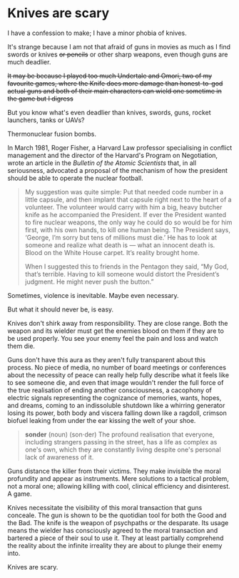 # Knives are scary

I have a confession to make; I have a minor phobia of knives.

It's strange because I am not that afraid of guns in movies as much as I find swords or knives <s>or pencils</s> or other sharp weapons, even though guns are much deadlier.

<s>It may be because I played too much Undertale and Omori, two of my favourite games, where the Knife does more damage than honest-to-god actual guns and both of their main characters can wield one sometime in the game but I digress</s>

But you know what's even deadlier than knives, swords, guns, rocket launchers, tanks or UAVs?

Thermonuclear fusion bombs.

In March 1981, Roger Fisher, a Harvard Law professor specialising in conflict management and the director of the Harvard's Program on Negotiation, wrote an article in the *Bulletin of the Atomic Scientists* that, in all seriousness, advocated a proposal of the mechanism of how the president should be able to operate the nuclear football.

> My suggestion was quite simple: Put that needed code number in a little capsule, and then implant that capsule right next to the heart of a volunteer. The volunteer would carry with him a big, heavy butcher knife as he accompanied the President. If ever the President wanted to fire nuclear weapons, the only way he could do so would be for him first, with his own hands, to kill one human being. The President says, ‘George, I’m sorry but tens of millions must die.’ He has to look at someone and realize what death is — what an innocent death is. Blood on the White House carpet. It’s reality brought home.
> 
> When I suggested this to friends in the Pentagon they said, “My God, that’s terrible. Having to kill someone would distort the President’s judgment. He might never push the button.”


Sometimes, violence is inevitable. Maybe even necessary. 

But what it should never be, is easy.

Knives don't shirk away from responsibility. They are close range. Both the weapon and its wielder must get the enemies blood on them if they are to be used properly. You see your enemy feel the pain and loss and watch them die.

Guns don't have this aura as they aren't fully transparent about this process. No piece of media, no number of board meetings or conferences about the necessity of peace can really help fully describe what it feels like to see someone die, and even that image wouldn't render the full force of the true realisation of ending another consciousness, a cacophony of electric signals representing the cognizance of memories, wants, hopes, and dreams, coming to an indissoluble shutdown like a whirring generator losing its power, both body and viscera falling down like a ragdoll, crimson biofuel leaking from under the ear kissing the welt of your shoe.

> **sonder** (noun)
> (son⋅der)
> The profound realisation that everyone, including strangers passing in the street, has a life as complex as one's own, which they are constantly living despite one's personal lack of awareness of it.

Guns distance the killer from their victims. They make invisible the moral profundity and appear as instruments. Mere solutions to a tactical problem, not a moral one; allowing killing with cool, clinical efficiency and disinterest. A game.

Knives necessitate the visibility of this moral transaction that guns conceale. The gun is shown to be the quotidian tool for both the Good and the Bad. The knife is the weapon of psychpaths or the desparate. Its usage means the wielder has consciously agreed to the moral transaction and bartered a piece of their soul to use it. They at least partially comprehend the reality about the infinite irreality they are about to plunge their enemy into.

Knives are scary.